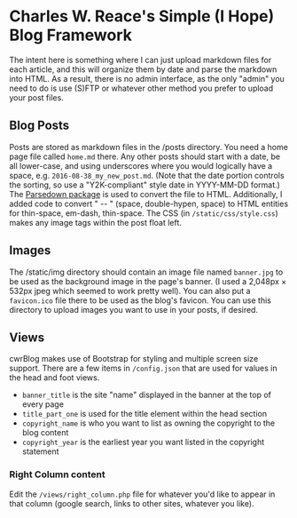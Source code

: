 # Charles W. Reace's Simple (I Hope) Blog Framework

The intent here is something where I can just upload markdown files for 
each article, and this will organize them by date and parse the markdown
into HTML. As a result, there is no admin interface, as the only "admin"
you need to do is use (S)FTP or whatever other method you prefer to
upload your post files.

## Blog Posts

Posts are stored as markdown files in the /posts directory. You need
a home page file called `home.md` there. Any other posts should start
with a date, be all lower-case, and using underscores where you would
logically have a space, e.g. `2016-08-38_my_new_post.md`. (Note that the
date portion controls the sorting, so use a "Y2K-compliant" style date
in YYYY-MM-DD format.) The [Parsedown package](http://parsedown.org) 
is used to convert the file to HTML. Additionally, I added code to 
convert " -- " (space, double-hypen, space) to HTML entities for 
thin-space, em-dash, thin-space. The CSS (in `/static/css/style.css`)
makes any image tags within the post float left.

## Images

The /static/img directory should contain an image file named `banner.jpg`
to be used as the background image in the page's banner. (I used a
2,048px × 532px jpeg which seemed to work pretty well). You can also 
put a `favicon.ico` file there to be used as the blog's favicon.
You can use this directory to upload images you want to use in your
posts, if desired.

## Views

cwrBlog makes use of Bootstrap for styling and multiple screen size
support. There are a few items in `/config.json` that are used for
values in the head and foot views.

* `banner_title` is the site "name" displayed in the banner at the top of every page
* `title_part_one` is used for the title element within the head section
* `copyright_name` is who you want to list as owning the copyright to the blog content
* `copyright_year` is the earliest year you want listed in the copyright statement
 
### Right Column content

Edit the `/views/right_column.php` file for whatever you'd like to appear in that
column (google search, links to other sites, whatever you like).
